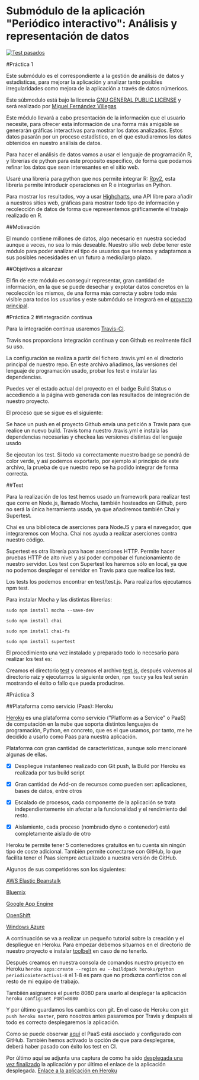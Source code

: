 # Submódulo de la aplicación "Periódico interactivo": Análisis y representación de datos

[![Test pasados](https://travis-ci.org/miguelfervi/ProjectCC.svg?branch=master)](https://travis-ci.org/miguelfervi/ProjectCC)

#Práctica 1

Este submódulo es el correspondiente a la gestión de análisis de datos y estadisticas, para mejorar la aplicación y analizar tanto posibles irregularidades como mejora de la aplicación a través de datos númericos.

Este súbmodulo está bajo la licencia [GNU GENERAL PUBLIC LICENSE](https://github.com/miguelfervi/ProjectCC/blob/master/LICENSE) y será realizado por [Miguel Fernández Villegas](https://github.com/miguelfervi)

Este módulo llevará a cabo presentación de la información que el usuario necesite, para ofrecer esta información de una forma más amigable se generarán gráficas interactivas para mostrar los datos analizados. Estos datos pasarán por un proceso estadístico, en el que estudiaremos los datos obtenidos en nuestro análisis de datos.

Para hacer el análisis de datos vamos a usar el lenguaje de programación R, y librerías de python para este propósito específico, de forma que podamos refinar los datos que sean interesantes en el sitio web.

Usaré una librería para python que nos permite integrar R: [Rpy2](http://rpy.sourceforge.net/), esta librería permite introducir operaciones en R e integrarlas en Python.

Para mostrar los resultados, voy a usar [Highcharts](http://www.highcharts.com/), una API libre para añadir a nuestros sitios web, gráficas para mostrar todo tipo de información y recolección de datos de forma que representemos gráficamente el trabajo realizado en R.


##Motivación

El mundo contiene millones de datos, algo necesario en nuestra sociedad aunque a veces, no sea lo más deseable. Nuestro sitio web debe tener este módulo para poder analizar el tipo de usuarios que tenemos y adaptarnos a sus posibles necesidades en un futuro a medio/largo plazo.

##Objetivos a alcanzar

El fin de este módulo es conseguir representar, gran cantidad de información, en la que se puede desechar y explotar datos concretos en la recolección los mismos, de una forma más correcta y sobre todo más visible para todos los usuarios y este submódulo se integrará en el [proyecto principal](https://github.com/ProyectCC/PeriodicoInteractivo).

#Práctica 2
##Integración continua

Para la integración continua usaremos [Travis-CI](https://travis-ci.org).

Travis nos proporciona integración continua y con Github es realmente fácil su uso.

La configuración se realiza a partir del fichero .travis.yml en el directorio principal de nuestro repo. En este archivo añadimos, las versiones del lenguaje de programación usado, probar los test e instalar las dependencias.

Puedes ver el estado actual del proyecto en el badge Build Status o accediendo a la página web generada con las resultados de integración de nuestro proyecto.

El proceso que se sigue es el siguiente:

Se hace un push en el proyecto
Github envía una petición a Travis para que realice un nuevo build.
Travis toma nuestro .travis.yml e instala las dependencias necesarias y checkea las versiones distintas del lenguaje usado

Se ejecutan los test. Si todo va correctamente nuestro badge se pondrá de color verde, y así podemos exportarlo, por ejemplo al principio de este archivo, la prueba de que nuestro repo se ha podido integrar de forma correcta.

##Test

Para la realización de los test hemos usado un framework para realizar test que corre en Node.js, llamado Mocha, también hosteados en Github, pero no será la única herramienta usada, ya que añadiremos también Chai y Supertest.

Chai es una biblioteca de aserciones para NodeJS y para el navegador, que integraremos con Mocha. Chai nos ayuda a realizar aserciones contra nuestro código. 

Supertest es otra librería para hacer aserciones HTTP. Permite hacer pruebas HTTP de alto nivel y así poder compobar el funcionamiento de nuestro servidor. Los test con Supertest los haremos sólo en local, ya que no podemos desplegar el servidor en Travis para que realice los test.

Los tests los podemos encontrar en test/test.js. Para realizarlos ejecutamos npm test.

Para instalar Mocha y las distintas librerias:

`sudo npm install mocha --save-dev`

`sudo npm install chai`

`sudo npm install chai-fs `

`sudo npm install supertest`


El procedimiento una vez instalado y preparado todo lo necesario para realizar los test es:

Creamos el directorio [test](https://github.com/miguelfervi/ProjectCC/tree/master/test)
y creamos el archivo [test.js](https://github.com/miguelfervi/ProjectCC/blob/master/test/test.js), después volvemos al directorio raíz y ejecutamos la siguiente orden, `npm test`y ya los test serán mostrando el éxito o fallo que pueda producirse.

#Práctica 3


##Plataforma como servicio (Paas): Heroku


[Heroku](https://www.heroku.com/platform) es una plataforma como servicio ("Platform as a Service" o PaaS) de computación en la nube que soporta distintos lenguajes de programación, Python, en concreto, que es el que usamos, por tanto, me he decidido a usarlo como Paas para nuestra aplicación.

Plataforma con gran cantidad de características, aunque solo mencionaré algunas de ellas.

* [X] Despliegue instanteneo realizado con Git push, la Build por Heroku es realizada por tus build script
* [X] Gran cantidad de Add-on de recursos como pueden ser: aplicaciones, bases de datos, entre otros
* [X] Escalado de procesos, cada componente de la aplicación se trata independientemente sin afectar a la funcionalidad y el rendimiento del resto.
* [X] Aislamiento, cada proceso (nombrado dyno o contenedor) está completamente aislado de otro


Heroku te permite tener 5 contenedores gratuitos en tu cuenta sin ningún tipo de coste adicional. También permite conectarse con GitHub, lo que facilita tener el Paas siempre actualizado a nuestra versión de GitHub.

Algunos de sus competidores son los siguientes:

[AWS Elastic Beanstalk](https://aws.amazon.com/es/)

[Bluemix](https://console.ng.bluemix.net/)

[Google App Engine](https://cloud.google.com/appengine/docs)

[OpenShift](https://www.openshift.com/)

[Windows Azure](https://azure.microsoft.com/es-es/)

A continuación se va a realizar un pequeño tutorial sobre la creación y el despliegue en Heroku.
Para empezar debemos situarnos en el directorio de nuestro proyecto e instalar [toolbelt](https://toolbelt.heroku.com/) en caso de no tenerlo.

Después creamos en nuestra consola de comandos nuestro proyecto en Heroku 
`heroku apps:create --region eu --buildpack heroku/python periodicointeractivo1-8` el 1-8 es para que no produzca conflictos con el resto de mi equipo de trabajo.

Tambiién asignamos el puerto 8080 para usarlo al desplegar la aplicación
`heroku config:set PORT=8080`

Y por último guardamos los cambios con git. En el caso de Heroku con
`git push heroku master`, pero nosotros antes pasaremos por Travis y después si todo es correcto desplegaremos la aplicación.

Como se puede observar [aquí](https://gyazo.com/7c7bec97c6184d7f658c1e2030190bf3.png) el PaaS está asociado y configurado con GitHub. También hemos activado la opción de que para desplegarse, deberá haber pasado con éxito los test en CI.

Por último aquí se adjunta una captura de como ha sido [desplegada una vez finalizado](https://gyazo.com/edfe5b2c38a23da46edac725d1090614.png) la aplicación y por último el enlace de la aplicación desplegada.
[Enlace a la aplicación en Heroku](https://periodicointeractivo-modudato.herokuapp.com/)








